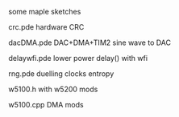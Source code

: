 some maple sketches


crc.pde         hardware CRC

dacDMA.pde      DAC+DMA+TIM2 sine wave to DAC

delaywfi.pde    lower power delay() with wfi

rng.pde         duelling clocks entropy

w5100.h         with w5200 mods

w5100.cpp       DMA mods
